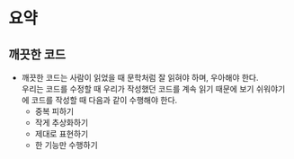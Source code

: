 # 요약

## 깨끗한 코드
- 깨끗한 코드는 사람이 읽었을 때 문학처럼 잘 읽혀야 하며, 우아해야 한다. </br>
우리는 코드를 수정할 때 우리가 작성했던 코드를 계속 읽기 때문에 보기 쉬워야기에 코드를 작성할 때 다음과 같이 수행해야 한다.
  - 중복 피하기
  - 작게 추상화하기
  - 제대로 표현하기
  - 한 기능만 수행하기
